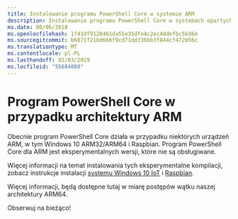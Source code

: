 ```yaml
---
title: Instalowanie programu PowerShell Core w systemie ARM
description: Instalowanie programu PowerShell Core w systemach opartych na ARM
ms.date: 08/06/2018
ms.openlocfilehash: 1f41df9120461da55e35dfe4c2ec4ddefbc5b36e
ms.sourcegitcommit: b6871f21bd666f9cd71dd336bb3f844cf472b56c
ms.translationtype: MT
ms.contentlocale: pl-PL
ms.lasthandoff: 02/03/2019
ms.locfileid: "55684080"
---
```

# <a name="powershell-core-on-arm"></a>Program PowerShell Core w przypadku architektury ARM

Obecnie program PowerShell Core działa w przypadku niektórych urządzeń ARM, w tym Windows 10 ARM32/ARM64 i Raspbian.
Program PowerShell Core dla ARM jest eksperymentalnych wersji, które nie są obsługiwane.

Więcej informacji na temat instalowania tych eksperymentalne kompilacji, zobacz instrukcje instalacji [systemu Windows 10 IoT](installing-powershell-core-on-windows.md#deploying-on-windows-iot) i [Raspbian](installing-powershell-core-on-linux.md#raspbian).

Więcej informacji, będą dostępne tutaj w miarę postępów wątku naszej architektury ARM64.

Obserwuj na bieżąco!
